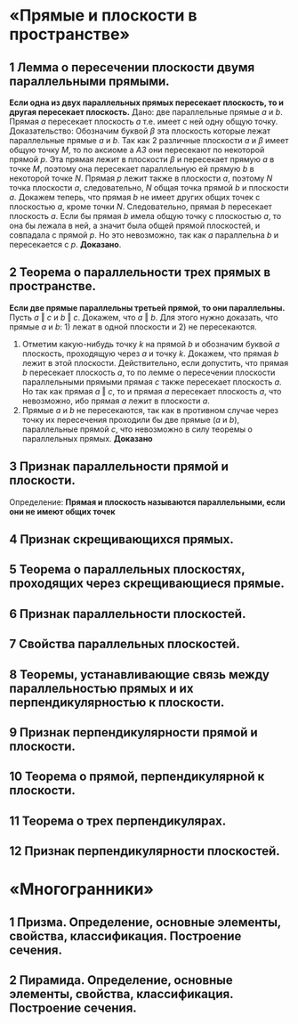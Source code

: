 # «Прямые и плоскости в пространстве»

## 1 Лемма о пересечении плоскости двумя параллельными прямыми.
**Если одна из двух параллельных прямых пересекает плоскость, то и другая пересекает плоскость.**
Дано:
две параллельные прямые *a* и *b*. Прямая *a* пересекает плоскость *ɑ* т.е. имеет с ней одну общую точку. 
Доказательство:
Обозначим буквой *β* эта плоскость которые лежат параллельные прямые *a* и *b*. Так как 2 различные плоскости *ɑ* и *β* имеет общую точку *M*, то по аксиоме а *A3* они пересекают по некоторой прямой *p*. Эта прямая лежит в плоскости *β* и пересекает прямую *ɑ* в точке *M*, поэтому она пересекает параллельную ей прямую *b* в некоторой точке *N*. Прямая *p* лежит также в плоскости *ɑ*, поэтому *N* точка плоскости *ɑ*, следовательно, *N* общая точка прямой *b* и плоскости *ɑ*.
Докажем теперь, что прямая *b* не имеет других общих точек с плоскостью *ɑ*, кроме точки *N*. Следовательно, прямая *b* пересекает плоскость *ɑ*. Если бы прямая *b* имела общую точку с плоскостью *ɑ*, то она бы лежала в ней, а значит была общей прямой плоскостей, и совпадала с прямой *p*. Но это невозможно, так как *a* параллельна *b* и пересекается с *p*. **Доказано**.

## 2 Теорема о параллельности трех прямых в пространстве.
**Если две прямые параллельны третьей прямой, то они параллельны.**
Пусть _a_ ‖ _c_ и _b_ ‖ _c_. Докажем, что _a_ ‖ _b_. Для этого нужно доказать, что прямые _a_ и _b_: 1) лежат в одной плоскости и 2) не пересекаются.
 1) Отметим какую-нибудь точку _k_ на прямой _b_ и обозначим буквой _ɑ_ плоскость, проходящую через _a_ и точку _k_. Докажем, что прямая _b_ лежит в этой плоскости. Действительно, если допустить, что прямая _b_ пересекает плоскость _ɑ_, то по лемме о пересечении плоскости параллельными прямыми прямая _c_ также пересекает плоскость _ɑ_. Но так как прямая _a_ ‖ _c_, то и прямая _a_ пересекает плоскость _ɑ_, что невозможно, ибо прямая _a_ лежит в плоскости _ɑ_.
 2) Прямые _a_ и _b_ не пересекаются, так как в противном случае через точку их пересечения проходили бы две прямые (_a_ и _b_), параллельные прямой _c_, что невозможно в силу теоремы о параллельных прямых. **Доказано**
 
## 3 Признак параллельности прямой и плоскости.
Определение: **Прямая и плоскость называются параллельными, если они не имеют общих точек**


## 4 Признак скрещивающихся прямых.

## 5 Теорема о параллельных плоскостях, проходящих через скрещивающиеся прямые.

## 6 Признак параллельности плоскостей.

## 7 Свойства параллельных плоскостей.

## 8 Теоремы, устанавливающие связь между параллельностью прямых и их перпендикулярностью к плоскости.

## 9 Признак перпендикулярности прямой и плоскости.

## 10 Теорема о прямой, перпендикулярной к плоскости.

## 11 Теорема о трех перпендикулярах.

## 12 Признак перпендикулярности плоскостей.

# «Многогранники»

## 1 Призма. Определение, основные элементы, свойства, классификация. Построение сечения.

## 2 Пирамида. Определение, основные элементы, свойства, классификация. Построение сечения.